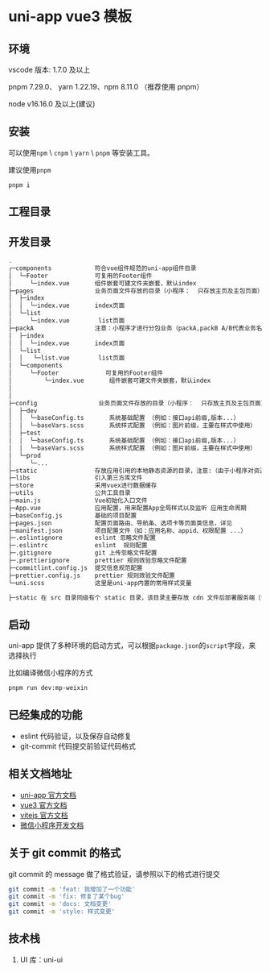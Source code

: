 <!--
 * @Author: liuxiang liuxiang@163.com
 * @Date: 2023-03-06 17:59:28
 * @LastEditors: liuxiang liuxiang@163.com
 * @LastEditTime: 2023-03-07 14:37:12
 * @FilePath: /uni-app-vue3/readme.md
 * @Description: 这是默认设置,请设置`customMade`, 打开koroFileHeader查看配置 进行设置: https://github.com/OBKoro1/koro1FileHeader/wiki/%E9%85%8D%E7%BD%AE
-->

# uni-app vue3 模板

## 环境

vscode 版本: 1.7.0 及以上

pnpm 7.29.0、 yarn 1.22.19、npm 8.11.0 （推荐使用 pnpm）

node v16.16.0 及以上(建议)

## 安装

可以使用`npm` \ `cnpm` \ `yarn` \ `pnpm` 等安装工具。

建议使用`pnpm`

```
pnpm i
```

## 工程目录

## 开发目录

```bash
.
┌─components            符合vue组件规范的uni-app组件目录
│  └─Footer             可复用的Footer组件
│     └─index.vue       组件嵌套可建文件夹嵌套，默认index
├─pages                 业务页面文件存放的目录（小程序：  只存放主页及主包页面）
│  ├─index
│  │  └─index.vue       index页面
│  └─list
│     └─index.vue        list页面
├─packA                 注意：小程序才进行分包业务（packA,packB A/B代表业务名称，目录可与主工程类似，可有自己的components,utils...）
│  ├─index
│  │  └─index.vue       index页面
│  └─list
│  │   └─list.vue        list页面
│  └─components
│     └─Footer             可复用的Footer组件
│         └─index.vue       组件嵌套可建文件夹嵌套，默认index
│
│
├─config                 业务页面文件存放的目录（小程序：  只存放主页及主包页面）
│  ├─dev
│  │  └─baseConfig.ts       系统基础配置 （例如：接口api前缀,版本...）
│  │  └─baseVars.scss       系统样式配置 （例如：图片前缀，主要在样式中使用）
│  ├─test
│  │  └─baseConfig.ts       系统基础配置 （例如：接口api前缀,版本...）
│  │  └─baseVars.scss       系统样式配置 （例如：图片前缀，主要在样式中使用）
│  └─prod
│     └─...
├─static                存放应用引用的本地静态资源的目录，注意:（由于小程序对资源200k大小有限制,所以该处只存放必须图标资源）
├─libs                  引入第三方库文件
├─store                 采用vuex进行数据缓存
├─utils                 公共工具目录
├─main.js               Vue初始化入口文件
├─App.vue               应用配置，用来配置App全局样式以及监听 应用生命周期
├─baseConfig.js         基础的项目配置
├─pages.json            配置页面路由、导航条、选项卡等页面类信息，详见
├─manifest.json         项目配置文件（如：应用名称、appid、权限配置 ...）
├─.eslintignore         eslint 忽略文件配置
├─.eslintrc             eslint  规则配置
├─.gitignore            git 上传忽略文件配置
├─.prettierignore       prettier 规则效验忽略文件配置
├─commitlint.config.js  提交信息规范配置
├─prettier.config.js    prettier 规则效验文件配置
└─uni.scss              这里是uni-app内置的常用样式变量

├─static 在 src 目录同级有个 static 目录，该目录主要存放 cdn 文件后部署服务端（该文件不参与打包编译。）

```

## 启动

uni-app 提供了多种环境的启动方式，可以根据`package.json`的`script`字段，来选择执行

比如编译微信小程序的方式

```sh
pnpm run dev:mp-weixin
```

## 已经集成的功能

- eslint 代码验证，以及保存自动修复
- git-commit 代码提交前验证代码格式

## 相关文档地址

- [uni-app 官方文档](https://zh.uniapp.dcloud.io/)
- [vue3 官方文档](https://cn.vuejs.org/)
- [vitejs 官方文档](https://cn.vitejs.dev/)
- [微信小程序开发文档](https://developers.weixin.qq.com/miniprogram/dev/framework/)

## 关于 git commit 的格式

git commit 的 message 做了格式验证，请参照以下的格式进行提交

```sh
git commit -m 'feat: 我增加了一个功能'
git commit -m 'fix: 修复了某个bug'
git commit -m 'docs: 文档变更'
git commit -m 'style: 样式变更'
```

## 技术栈

1. UI 库：uni-ui
